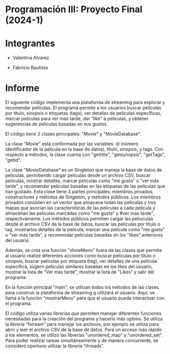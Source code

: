 # Programación III: Proyecto Final (2024-1)
# Integrantes
- Valentina Alvarez
* Fabricio Bautista
# Informe

El siguiente código implementa una plataforma de streaming para explorar y recomendar películas. El programa permite a los usuarios buscar películas por título, sinopsis o etiquetas (tags), ver detalles de películas específicas, marcar películas para ver más tarde, dar "like" a películas, y obtener sugerencias de películas basadas en sus gustos.

El código tiene 2 clases principales: "Movie" y "MovieDatabase".

La clase "Movie" está conformada por las variables: id (número identificador de la pelicula en la base de datos), título, sinopsis, y tags. Con respecto a métodos, la clase cuenta con "gettitle", "getsynopsis", "getTags", "getId".

La clase "MovieDatabase" es un Singleton que maneja la base de datos de películas, permitiendo cargar películas desde un archivo CSV, buscar películas, mostrar detalles, marcar películas como "me gusta" o "ver más tarde", y recomendar películas basadas en las etiquetas de las películas que han gustado. Esta clase tiene 3 partes principales: miembros privados, constructores y métodos de Singleton, y métodos públicos. Los miembros privados consisten en un vector que almacena todas las peliculas y tres mapas  que asocian las características de las peliculas a cada pelicula y almacenan las peliculas marcadas como "me gusta" y #ver mas tarde", respectivamente. Los métodos públicos permiten cargar las peliuculas desde el archivo CSV de la base de datos, buscar las peliculas por titulo o tag, mostrarlos detalles de la pelicula, marcar una pelicula como "me gusta" o "ver más tarde", y recomendar peliculas basadas en los "likes" anteriores del usuario.

Además, se crea una función "showMenu" fuera de las clases que permite al usuario realize diferentes acciones como buscar películas por título o sinopsis, buscar películas por etiqueta (tag), ver detalles de una película específica, sugerir películas similares basadas en los likes del usuario, mostrar la lista de "Ver más tarde", mostrar la lista de "Likes"  y salir del programa.

En la función principal "main", se utilizan todos los métodos de las clases para construir la plataforma de streaming q utilizará el usuario. Aquí, se llama a la función "mostrarMenu" para que el usuario pueda interactuar con el programa.

El código utiliza varias librerías que permiten manejar diferentes funciones necesitadas para la creación del programa  y hacerlo más optimo.  Se utiliza la librería "fstream" para manejar los archivos, por ejemplo se utiliza para abrir y leer el archivo CSV de la base de datos. Para un acceso más rápido a los elementos, se utilizó las librerías "unordered_map" y "unordered_set". Para poder realizar tareas simultáneamente y de manera concurrente, se consideró oportuno utilizar la librería "threads".

